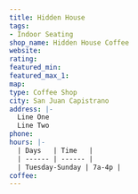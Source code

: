 ```yaml
---
title: Hidden House
tags:
- Indoor Seating
shop_name: Hidden House Coffee
website: 
rating: 
featured_min: 
featured_max_1: 
map: 
type: Coffee Shop
city: San Juan Capistrano
address: |-
  Line One
  Line Two
phone: 
hours: |-
  | Days   | Time   |
  | ------ | ------ |
  | Tuesday-Sunday | 7a-4p |
coffee: 
---
```


